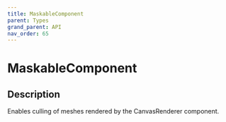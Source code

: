 ```yaml
---
title: MaskableComponent
parent: Types
grand_parent: API
nav_order: 65
---
```


# MaskableComponent

## Description

Enables culling of meshes rendered by the CanvasRenderer component.
